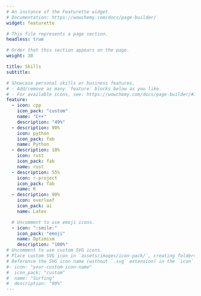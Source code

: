 ```yaml
---
# An instance of the Featurette widget.
# Documentation: https://wowchemy.com/docs/page-builder/
widget: featurette

# This file represents a page section.
headless: true

# Order that this section appears on the page.
weight: 30

title: Skills
subtitle:

# Showcase personal skills or business features.
# - Add/remove as many `feature` blocks below as you like.
# - For available icons, see: https://wowchemy.com/docs/page-builder/#icons
feature:
  - icon: cpp
    icon_pack: "custom"
    name: "C++"
    description: "49%"
  - description: 90%
    icon: python
    icon_pack: fab
    name: Python
  - description: 10%
    icon: rust
    icon_pack: fab
    name: rust
  - description: 55%
    icon: r-project
    icon_pack: fab
    name: R
  - description: 90%
    icon: overleaf
    icon_pack: ai
    name: Latex

  # Uncomment to use emoji icons.
  - icon: ":smile:"
    icon_pack: "emoji"
    name: Optimism
    description: "100%"
# Uncomment to use custom SVG icons.
# Place custom SVG icon in `assets/images/icon-pack/`, creating folders if necessary.
# Reference the SVG icon name (without `.svg` extension) in the `icon` field.
#- icon: "your-custom-icon-name"
#  icon_pack: "custom"
#  name: "Surfing"
#  description: "90%"
---
```

